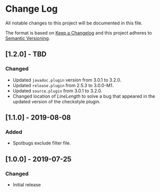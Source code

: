 # Change Log
All notable changes to this project will be documented in this file.

The format is based on [Keep a Changelog](http://keepachangelog.com/)
and this project adheres to [Semantic Versioning](http://semver.org/).

## [1.2.0] - TBD
### Changed
- Updated `javadoc.plugin` version from 3.0.1 to 3.2.0.
- Updated `release.plugin` from 2.5.3 to 3.0.0-M1.
- Updated `source.plugin` from 3.0.1 to 3.2.0.
- Changed location of *LineLength* to solve a bug that appeared in the updated version of the checkstyle plugin.

## [1.1.0] - 2019-08-08
### Added
- Spotbugs exclude filter file.

## [1.0.0] - 2019-07-25
### Changed
- Initial release
